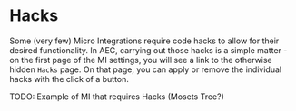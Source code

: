 # Hacks

Some (very few) Micro Integrations require code hacks to allow for their desired functionality. In AEC, carrying out those hacks is a simple matter - on the first page of the MI settings, you will see a link to the otherwise hidden `Hacks` page. On that page, you can apply or remove the individual hacks with the click of a button.

TODO: Example of MI that requires Hacks (Mosets Tree?)
